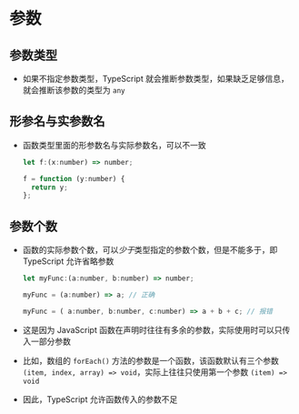 # 参数

## 参数类型

+ 如果不指定参数类型，TypeScript 就会推断参数类型，如果缺乏足够信息，就会推断该参数的类型为 `any`

## 形参名与实参数名

+ 函数类型里面的形参数名与实际参数名，可以不一致

  ```js
  let f:(x:number) => number;

  f = function (y:number) {
    return y;
  };
  ```

## 参数个数

+ 函数的实际参数个数，可以*少于*类型指定的参数个数，但是不能多于，即 TypeScript 允许省略参数

  ```js
  let myFunc:(a:number, b:number) => number;

  myFunc = (a:number) => a; // 正确

  myFunc = ( a:number, b:number, c:number) => a + b + c; // 报错
  ```

+ 这是因为 JavaScript 函数在声明时往往有多余的参数，实际使用时可以只传入一部分参数
+ 比如，数组的 `forEach()` 方法的参数是一个函数，该函数默认有三个参数 `(item, index, array) => void`，实际上往往只使用第一个参数 `(item) => void`
+ 因此，TypeScript 允许函数传入的参数不足
